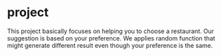 # project
This project basically focuses on helping you to choose a restaurant. 
Our suggestion is based on your preference. 
We applies random function that might generate different result even though your preference is the same. 
